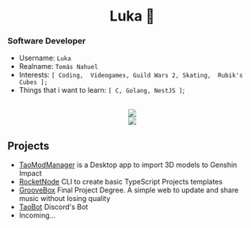 <div align="center">
    <h1>Luka 🦎</h1>
</div>
<h3>Software Developer</h3>

- Username: `Luka`
- Realname: `Tomás Nahuel`
- Interests: `[
    Coding, 
    Videogames,
    Guild Wars 2,
    Skating, 
    Rubik's Cubes
];`
- Things that i want to learn: `[
    C,
    Golang,
    NestJS
]`;
<div style="height: 16px;"></div>
<div align="center">
    <img src="https://github-readme-stats-five-beta-84.vercel.app/api?username=lukalakuka&show_icons=true&title_color=bf0020&hide_border=true&bg_color=0d1117&icon_color=bf0020&text_color=ffffff">
    <br>
    <img src="https://github-readme-stats-five-beta-84.vercel.app/api/top-langs/?username=lukalakuka&show_icons=true&title_color=bf0020&hide_border=true&bg_color=0d1117&icon_color=bf0020&text_color=f8f2f2&layout=pie&exclude_repo=Learn-Deploy,API-Cerebritos&hide=blade&langs_count=8">
</div>

## Projects

- [TaoModManager](https://github.com/LukaLaKuka/TaoModManager) is a Desktop app to import 3D models to Genshin Impact
- [RocketNode]() CLI to create basic TypeScript Projects templates
- [GrooveBox]() Final Project Degree. A simple web to update and share music without losing quality
- [TaoBot]() Discord's Bot
- Incoming...